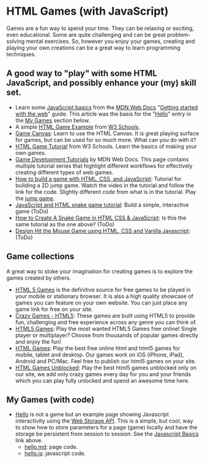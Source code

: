 # HTML Games (with JavaScript)
Games are a fun way to spend your time. They can be relaxing or exciting, even educational. Some are quite challenging and can be great problem-solving mental exercises. So, however you enjoy your games, creating and playing your own creations can be a great way to learn programming techniques.

## A good way to "play" with some HTML JavaScript, and possibly enhance your (my) skill set.

- Learn some [JavaScript basics](https://developer.mozilla.org/en-US/docs/Learn/Getting_started_with_the_web/JavaScript_basics) from the [MDN Web Docs](https://developer.mozilla.org/en-US/) "[Getting started with the web](https://developer.mozilla.org/en-US/docs/Learn/Getting_started_with_the_web)" guide. This article was the basis for the "[Hello](#hello)" entry in the [My Games](#my-games-with-code) section below.
- A simple [HTML Game Example](https://www.w3schools.com/graphics/game_intro.asp) from [W3 Schools](https://www.w3schools.com/default.asp).
- [Game Canvas](https://www.w3schools.com/graphics/game_canvas.asp): Learn to use the HTML Canvas. It is great playing surface for games, but can be used for so much more. What can you do with it?
- [HTML Game Tutorial](http://www-db.deis.unibo.it/courses/TW/DOCS/w3schools/games/default.asp.html#gsc.tab=0) from W3 Schools. Learn the basics of making your own games.
- [Game Development Tutorials](https://developer.mozilla.org/en-US/docs/Games/Tutorials) by MDN Web Docs. This page contains multiple tutorial series that highlight different workflows for effectively creating different types of web games.
- [How to build a game with HTML, CSS, and JavaScript](https://blog.logrocket.com/build-a-game-with-html-css-javascript/): Tutorial for building a 2D jump game. Watch the video in the tutorial and follow the link for the code. Slightly different code from what is in the tutorial. Play the [jump game](jump.html).
- [JavaScript and HTML snake game tutorial](https://learningdaily.dev/javascript-and-html-snake-game-tutorial-build-a-simple-interactive-game-d9549bca1a71): Build a simple, interactive game (ToDo)
- [How to Create A Snake Game in HTML CSS & JavaScript](https://www.codingnepalweb.com/create-snake-game-htm-css-javascript/): Is this the same tutorial as the one above? (ToDo)
- [Design Hit the Mouse Game using HTML, CSS and Vanilla Javascript](https://www.geeksforgeeks.org/design-hit-the-mouse-game-using-html-css-and-vanilla-javascript/): (ToDo)


## Game collections
A great way to stoke your imagination for creating games is to explore the games created by others.

- [HTML 5 Games](https://html5games.com/) is the definitive source for free games to be played in your mobile or stationary browser. It is also a high quality showcase of games you can feature on your own website. You can just place any game link for free on your site.
- [Crazy Games - HTML5](https://www.crazygames.com/t/html5): These games are built using HTML5 to provide fun, challenging and free experience across any genre you can think of.
- [HTML5 Games](https://html5-games.io/): Play the most wanted HTML5 Games free online! Single player or multiplayer? Choose from thousands of popular games directly and enjoy the fun!
- [HTML Games](https://www.htmlgames.com/): Play the best free online html and html5 games for mobile, tablet and desktop. Our games work on iOS (iPhone, iPad), Android and PC/Mac. Feel free to publish our html5 games on your site.
- [HTML Games Unblocked](https://sites.google.com/view/html5gamesunblocked): Play the best html5 games unblocked only on our site, we add only crazy games every day for you and your friends which you can play fully unlocked and spend an awesome time here.

## My Games (with code)

- [Hello](/hello.md) <a id="hello"></a> is not a game but an example page showing Javascript interactivity using the [Web Storage API](https://developer.mozilla.org/en-US/docs/Web/API/Web_Storage_API). This is a simple, but cool, way to show how to store parameters for a page (game) locally and have the storage be persistent from session to session. See the [Javascript Basics](#a-good-way-to-play-with-some-html-javascript-and-possibly-enhance-your-my-skill-set) link above.
  - [hello.md](https://github.com/dan-carroll/html-games/blob/main/hello.md): page code.
  - [hello.js](https://github.com/dan-carroll/html-games/blob/main/assets/js/hello.js): javascript code.

